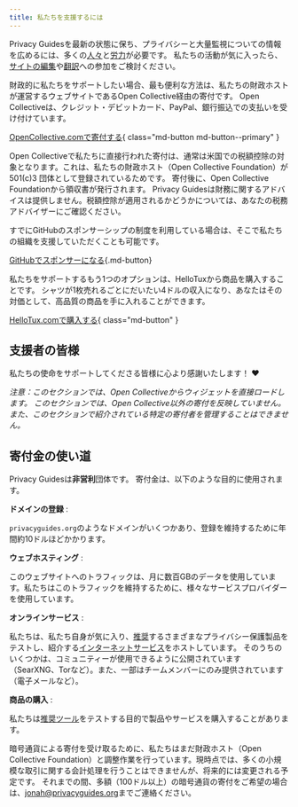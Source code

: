 ```yaml
---
title: 私たちを支援するには
---
```


<!-- markdownlint-disable MD036 -->
Privacy Guidesを最新の状態に保ち、プライバシーと大量監視についての情報を広めるには、多くの[人々](https://github.com/privacyguides/privacyguides.org/graphs/contributors)と[労力](https://github.com/privacyguides/privacyguides.org/pulse/monthly)が必要です。 私たちの活動が気に入ったら、[サイトの編集](https://github.com/privacyguides/privacyguides.org)や[翻訳](https://crowdin.com/project/privacyguides)への参加をご検討ください。

財政的に私たちをサポートしたい場合、最も便利な方法は、私たちの財政ホストが運営するウェブサイトであるOpen Collective経由の寄付です。 Open Collectiveは、クレジット・デビットカード、PayPal、銀行振込での支払いを受け付けています。

[OpenCollective.comで寄付する](https://opencollective.com/privacyguides/donate){ class="md-button md-button--primary" }

Open Collectiveで私たちに直接行われた寄付は、通常は米国での税額控除の対象となります。これは、私たちの財政ホスト（Open Collective Foundation）が 501(c)3 団体として登録されているためです。 寄付後に、Open Collective Foundationから領収書が発行されます。 Privacy Guidesは財務に関するアドバイスは提供しません。税額控除が適用されるかどうかについては、あなたの税務アドバイザーにご確認ください。

すでにGitHubのスポンサーシップの制度を利用している場合は、そこで私たちの組織を支援していただくことも可能です。

[GitHubでスポンサーになる](https://github.com/sponsors/privacyguides ""){.md-button}

私たちをサポートするもう1つのオプションは、HelloTuxから商品を購入することです。 シャツが1枚売れるごとにだいたい4ドルの収入になり、あなたはその対価として、高品質の商品を手に入れることができます。

[HelloTux.comで購入する](https://hellotux.com/privacyguides){ class="md-button" }

## 支援者の皆様

私たちの使命をサポートしてくださる皆様に心より感謝いたします！ :heart:

*注意：このセクションでは、Open Collectiveからウィジェットを直接ロードします。 このセクションでは、Open Collective以外の寄付を反映していません。また、このセクションで紹介されている特定の寄付者を管理することはできません。*

<script src="https://opencollective.com/privacyguides/banner.js"></script>

## 寄付金の使い道

Privacy Guidesは**非営利**団体です。 寄付金は、以下のような目的に使用されます。

**ドメインの登録**
:

`privacyguides.org`のようなドメインがいくつかあり、登録を維持するために年間約10ドルほどかかります。

**ウェブホスティング**
:

このウェブサイトへのトラフィックは、月に数百GBのデータを使用しています。私たちはこのトラフィックを維持するために、様々なサービスプロバイダーを使用しています。

**オンラインサービス**
:

私たちは、私たち自身が気に入り、[推奨](../tools.md)するさまざまなプライバシー保護製品をテストし、紹介する[インターネットサービス](https://privacyguides.net)をホストしています。 そのうちのいくつかは、コミュニティーが使用できるように公開されています（SearXNG、Torなど）。また、一部はチームメンバーにのみ提供されています（電子メールなど）。

**商品の購入**
:

私たちは[推奨ツール](../tools.md)をテストする目的で製品やサービスを購入することがあります。

暗号通貨による寄付を受け取るために、私たちはまだ財政ホスト（Open Collective Foundation）と調整作業を行っています。現時点では、多くの小規模な取引に関する会計処理を行うことはできませんが、将来的には変更される予定です。 それまでの間、多額（100ドル以上）の暗号通貨の寄付をご希望の場合は、[jonah@privacyguides.org](mailto:jonah@privacyguides.org)までご連絡ください。
